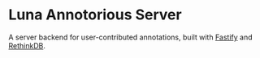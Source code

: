 # Luna Annotorious Server

A server backend for user-contributed annotations, 
built with [Fastify](https://www.fastify.io/) and
[RethinkDB](https://rethinkdb.com/).
